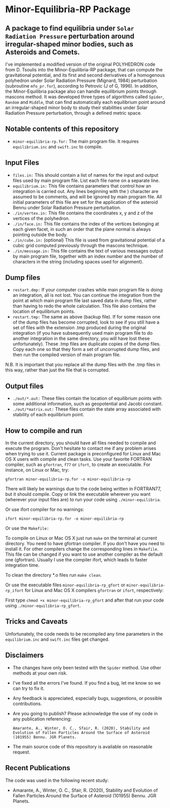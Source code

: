 Minor-Equilibria-RP Package
===============================
A package to find equilibria under ``Solar Radiation Pressure`` perturbation around irregular-shaped minor bodies, such as Asteroids and Comets.
---------------------------------

I've implemented a modified version of the original POLYHEDRON code from D. Tsoulis into the Minor-Equilibria-RP package, that can compute the gravitational potential, and its first and second derivatives of a homogenous polyhedron under Solar Radiation Pressure (Mignard, 1984) perturbation (subroutine ``mfo_pr.for``), according to Petrovic (J of G, 1996). In addition, the Minor-Equilibria package also can handle equilibrium points through mascons method. It was developed three types of algorithms called ``Spider``, ``Random`` and ``Middle``, that can find automatically each equilibrium point around an irregular-shaped minor body to study their stabilities under Solar Radiation Pressure perturbation, through a defined metric space.

Notable contents of this repository
---------------------------

*    ``minor-equilibria-rp.for:`` The main program file.  It requires ``equilibrium.inc`` and ``swift.inc`` to compile.

 Input Files
 ---------------

*    ``files.in:`` This should contain a list of names for the input and output files used by main program file. List each file name on a separate line.
*    ``equilibrium.in:`` This file contains parameters that control how an integration is carried out. Any lines beginning with the ) character are assumed to be comments, and will be ignored by main program file. All initial parameters of this file are set for the application of the asteroid Bennu under Solar Radiation Pressure perturbation.
*    ``./in/vertex.in:`` This file contains the coordinates x, y and z of the vertices of the polyhedron.
*    ``./in/face.in:`` This file contains the index of the vertices belonging at each given facet, in such an order that the plane normal is always pointing outside the body.
*    ``./in/cube.in:`` (optional) This file is used from gravitational potential of a cubic grid computed previously through the mascons technique.
*    ``./in/message.in:`` This file contains the text of various messages output by main program file, together with an index number and the number of characters in the string (including spaces used for alignment).

 Dump files
 ---------------

*    ``restart.dmp:`` If your computer crashes while main program file is doing an integration, all is not lost. You can continue the integration from the point at which main program file last saved data in dump files, rather than having to redo the whole calculation. This file also contains the location of equilibrium points.
*    ``restart.tmp:`` The same as above (backup file). If for some reason one of the dump files has become corrupted, look to see if you still have a set of files with the extension .tmp produced during the original integration (if you have subsequently used main program file to do another integration in the same directory, you will have lost these unfortunately). These .tmp files are duplicate copies of the dump files. Copy each one so that they form a set of uncorrupted dump files, and then run the compiled version of main program file.

 N.B. It is important that you replace all the dump files with the .tmp files in this way, rather than just the file that is corrupted.

 Output files
 ---------------

*    ``./out/*.out:`` These files contain the location of equilibrium points with some additional information, such as geopotential and Jacobi constant.
*    ``./out/*matrix.out:`` These files contain the state array associated with stability of each equilibrium point.

How to compile and run
----------------------

In the current directory, you should have all files needed to compile and execute the program. Don't hesitate to contact me if any problem arises when trying to use it.
Current package is preconfigured for Linux and Mac OS X users with compile and clean tasks. Use your favorite FORTRAN compiler, such as ``gfortran``, ``f77`` or ``ifort``, to create an executable.  For instance, on Linux or Mac, try:

   ``gfortran minor-equilibria-rp.for -o minor-equilibria-rp``

There will likely be warnings due to the code being written in FORTRAN77, but it should compile.  Copy or link the executable wherever you want (wherever your input files are) to run your code using ``./minor-equilibria``.

Or use ifort compiler for no warnings:

   ``ifort minor-equilibria-rp.for -o minor-equilibria-rp``

Or use the ``Makefile:``

   To compile on Linux or Mac OS X just run ``make`` on the terminal at current directory. You need to have gfortran compiler. If you don't have you need to install it. For other compilers change the corresponding lines in ``Makefile``. This file can be changed if you want to use another compiler as the default one (gfortran). Usually I use the compiler ifort, which leads to faster integration time.

   To clean the directory *.o files run ``make clean``.

Or use the executable files ``minor-equilibria-rp_gfort`` or ``minor-equilibria-rp_ifort`` for Linux and Mac OS X compilers ``gfortran`` or ``ifort``, respectively:

   First type ``chmod +x minor-equilibria-rp_gfort`` and after that run your code using ``./minor-equilibria-rp_gfort``.

Tricks and Caveats
------------------

Unfortunately, the code needs to be recompiled any time parameters in the ``equilibrium.inc`` and ``swift.inc`` files get changed.

Disclaimers
------------

* The changes have only been tested with the ``Spider`` method.  Use other methods at your own risk.
* I've fixed all the errors I've found.  If you find a bug, let me know so we can try to fix it.
* Any feedback is appreciated, especially bugs, suggestions, or possible contributions.
* Are you going to publish? Please acknowledge the use of my code in any publication referencing:

   ``Amarante, A., Winter, O. C., Sfair, R. (2020), Stability and Evolution of Fallen Particles Around the Surface of Asteroid (101955) Bennu. JGR Planets.``

* The main source code of this repository is available on reasonable request.

Recent Publications
-------------------

The code was used in the following recent study:

* Amarante, A., Winter, O. C., Sfair, R. (2020), Stability and Evolution of Fallen Particles Around the Surface of Asteroid (101955) Bennu. JGR Planets.

